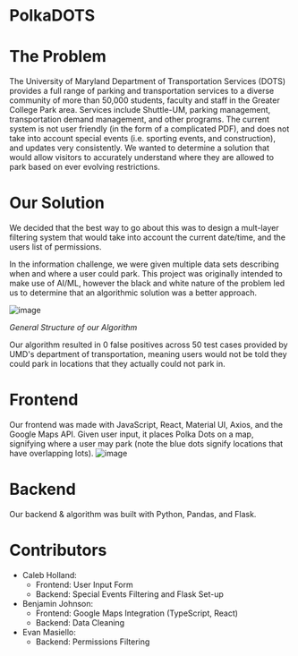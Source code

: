 # PolkaDOTS
# The Problem
The University of Maryland Department of Transportation Services (DOTS) provides a full range of parking and transportation services to a diverse community of more than 50,000 students, faculty and staff in the Greater College Park area. Services include Shuttle-UM, parking management, transportation demand management, and other programs. The current system is not user friendly (in the form of a complicated PDF), and does not take into account special events (i.e. sporting events, and construction), and updates very consistently. We wanted to determine a solution that would allow visitors to accurately understand where they are allowed to park based on ever evolving restrictions.

# Our Solution
We decided that the best way to go about this was to design a mult-layer filtering system
that would take into account the current date/time, and the users list of permissions. 

In the information challenge, we were given multiple data sets describing when and where a user 
could park. This project was originally intended to make use of AI/ML, however the black and white nature
of the problem led us to determine that an algorithmic solution was a better approach.

![image](https://github.com/user-attachments/assets/9fd85c61-7381-4241-b340-4dc9070c99d3)

_General Structure of our Algorithm_

Our algorithm resulted in 0 false positives across 50 test cases provided by UMD's department of transportation, meaning users
would not be told they could park in locations that they actually could not park in.

# Frontend
Our frontend was made with JavaScript, React, Material UI, Axios, and the Google Maps API. Given user input, it places Polka Dots on
a map, signifying where a user may park (note the blue dots signify locations that have overlapping lots).
![image](https://github.com/user-attachments/assets/f77be13b-adbd-4b77-a0a5-5f6d0bb109ed)

# Backend
Our backend & algorithm was built with Python, Pandas, and Flask. 

# Contributors
- Caleb Holland:
  - Frontend: User Input Form 
  - Backend: Special Events Filtering and Flask Set-up
- Benjamin Johnson:
  - Frontend: Google Maps Integration (TypeScript, React)
  - Backend: Data Cleaning
- Evan Masiello:
  -  Backend: Permissions Filtering


